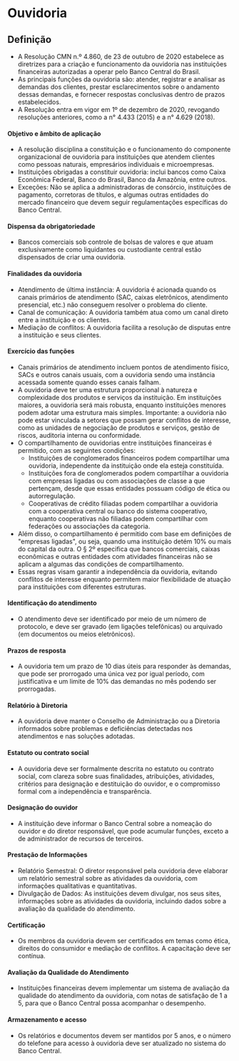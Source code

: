 # Ouvidoria

## Definição
- A Resolução CMN n.º 4.860, de 23 de outubro de 2020 estabelece as diretrizes para a criação e funcionamento da ouvidoria nas instituições financeiras autorizadas a operar pelo Banco Central do Brasil. 
- As principais funções da ouvidoria são: atender, registrar e analisar as demandas dos clientes, prestar esclarecimentos sobre o andamento dessas demandas, e fornecer respostas conclusivas dentro de prazos estabelecidos.
- A Resolução entra em vigor em 1º de dezembro de 2020, revogando resoluções anteriores, como a n° 4.433 (2015) e a n° 4.629 (2018).

#### Objetivo e âmbito de aplicação
- A resolução disciplina a constituição e o funcionamento do componente organizacional de ouvidoria para instituições que atendem clientes como pessoas naturais, empresários individuais e microempresas.
- Instituições obrigadas a constituir ouvidoria: inclui bancos como Caixa Econômica Federal, Banco do Brasil, Banco da Amazônia, entre outros.
- Exceções: Não se aplica a administradoras de consórcio, instituições de pagamento, corretoras de títulos, e algumas outras entidades do mercado financeiro que devem seguir regulamentações específicas do Banco Central.

#### Dispensa da obrigatoriedade
- Bancos comerciais sob controle de bolsas de valores e que atuam exclusivamente como liquidantes ou custodiante central estão dispensados de criar uma ouvidoria.

#### Finalidades da ouvidoria
- Atendimento de última instância: A ouvidoria é acionada quando os canais primários de atendimento (SAC, caixas eletrônicos, atendimento presencial, etc.) não conseguem resolver o problema do cliente.
- Canal de comunicação: A ouvidoria também atua como um canal direto entre a instituição e os clientes.
- Mediação de conflitos: A ouvidoria facilita a resolução de disputas entre a instituição e seus clientes.

#### Exercício das funções
- Canais primários de atendimento incluem pontos de atendimento físico, SACs e outros canais usuais, com a ouvidoria sendo uma instância acessada somente quando esses canais falham.
- A ouvidoria deve ter uma estrutura proporcional à natureza e complexidade dos produtos e serviços da instituição. Em instituições maiores, a ouvidoria será mais robusta, enquanto instituições menores podem adotar uma estrutura mais simples. Importante: a ouvidoria não pode estar vinculada a setores que possam gerar conflitos de interesse, como as unidades de negociação de produtos e serviços, gestão de riscos, auditoria interna ou conformidade.
- O compartilhamento de ouvidorias entre instituições financeiras é permitido, com as seguintes condições:
  - Instituições de conglomerados financeiros podem compartilhar uma ouvidoria, independente da instituição onde ela esteja constituída.
  - Instituições fora de conglomerados podem compartilhar a ouvidoria com empresas ligadas ou com associações de classe a que pertençam, desde que essas entidades possuam código de ética ou autorregulação.
  - Cooperativas de crédito filiadas podem compartilhar a ouvidoria com a cooperativa central ou banco do sistema cooperativo, enquanto cooperativas não filiadas podem compartilhar com federações ou associações da categoria.
- Além disso, o compartilhamento é permitido com base em definições de "empresas ligadas", ou seja, quando uma instituição detém 10% ou mais do capital da outra. O § 2º especifica que bancos comerciais, caixas econômicas e outras entidades com atividades financeiras não se aplicam a algumas das condições de compartilhamento. 
- Essas regras visam garantir a independência da ouvidoria, evitando conflitos de interesse enquanto permitem maior flexibilidade de atuação para instituições com diferentes estruturas.

#### Identificação do atendimento
- O atendimento deve ser identificado por meio de um número de protocolo, e deve ser gravado (em ligações telefônicas) ou arquivado (em documentos ou meios eletrônicos).

#### Prazos de resposta
- A ouvidoria tem um prazo de 10 dias úteis para responder às demandas, que pode ser prorrogado uma única vez por igual período, com justificativa e um limite de 10% das demandas no mês podendo ser prorrogadas.

#### Relatório à Diretoria
- A ouvidoria deve manter o Conselho de Administração ou a Diretoria informados sobre problemas e deficiências detectadas nos atendimentos e nas soluções adotadas.

#### Estatuto ou contrato social
- A ouvidoria deve ser formalmente descrita no estatuto ou contrato social, com clareza sobre suas finalidades, atribuições, atividades, critérios para designação e destituição do ouvidor, e o compromisso formal com a independência e transparência.

#### Designação do ouvidor
- A instituição deve informar o Banco Central sobre a nomeação do ouvidor e do diretor responsável, que pode acumular funções, exceto a de administrador de recursos de terceiros.
  
#### Prestação de Informações
- Relatório Semestral: O diretor responsável pela ouvidoria deve elaborar um relatório semestral sobre as atividades da ouvidoria, com informações qualitativas e quantitativas.
- Divulgação de Dados: As instituições devem divulgar, nos seus sites, informações sobre as atividades da ouvidoria, incluindo dados sobre a avaliação da qualidade do atendimento.

#### Certificação
- Os membros da ouvidoria devem ser certificados em temas como ética, direitos do consumidor e mediação de conflitos. A capacitação deve ser contínua.

#### Avaliação da Qualidade do Atendimento
- Instituições financeiras devem implementar um sistema de avaliação da qualidade do atendimento da ouvidoria, com notas de satisfação de 1 a 5, para que o Banco Central possa acompanhar o desempenho.

#### Armazenamento e acesso
- Os relatórios e documentos devem ser mantidos por 5 anos, e o número do telefone para acesso à ouvidoria deve ser atualizado no sistema do Banco Central.

